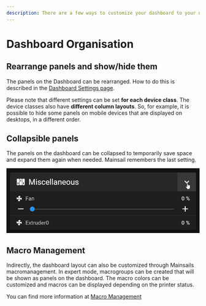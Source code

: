 ```yaml
---
description: There are a few ways to customize your dashboard to your needs.
---
```


# Dashboard Organisation

## Rearrange panels and show/hide them

The panels on the Dashboard can be rearranged. How to do this is described in the [Dashboard Settings page](../settings/dashboard.md).

Please note that different settings can be set **for each device class**. The device classes also have **different column layouts**. So, for example, it is possible to hide some panels on mobile devices that are displayed on desktops, in a different order.

## Collapsible panels

The panels on the dashboard can be collapsed to temporarily save space and expand them again when needed. Mainsail remembers the last setting.

![](../../.gitbook/assets/dashboard-panel-collapse.gif)

## Macro Management

Indirectly, the dashboard layout can also be customized through Mainsails macromanagement. In expert mode, macrogroups can be created that will be shown as panels on the dashboard. The macro colors can be customized and macros can be displayed depending on the printer status.

You can find more information at [Macro Management](macro-management-stub.md)
